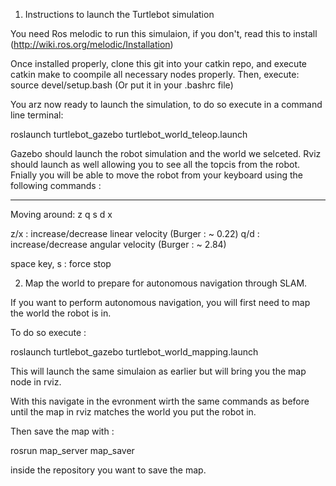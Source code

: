 1. Instructions to launch the Turtlebot simulation

You need Ros melodic to run this simulaion, if you don't, read this to install (http://wiki.ros.org/melodic/Installation)


Once installed properly, clone this git into your catkin repo, and execute catkin make to coompile all necessary nodes properly.
Then, execute: source devel/setup.bash (Or put it in your .bashrc file)

You arz now ready to launch the simulation, to do so execute in a command line terminal:

roslaunch turtlebot_gazebo turtlebot_world_teleop.launch

Gazebo should launch the robot simulation and the world we selceted.
Rviz should launch as well allowing you to see all the topcis from the robot.
Fnially you will be able to move the robot from your keyboard using the following commands :

---------------------------
Moving around:
        z
   q    s    d
        x
        
z/x : increase/decrease linear velocity (Burger : ~ 0.22)
q/d : increase/decrease angular velocity (Burger : ~ 2.84)

space key, s : force stop

2. Map the world to prepare for autonomous navigation through SLAM.

If you want to perform autonomous navigation, you will first need to map the world the robot is in.

To do so execute : 

roslaunch turtlebot_gazebo turtlebot_world_mapping.launch

This will launch the same simulaion as earlier but will bring you the map node in rviz.

With this navigate in the evronment wirth the same commands as before until the map in rviz matches the world you put the robot in.

Then save the map with :

rosrun map_server map_saver 

inside the repository you want to save the map.

